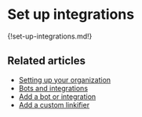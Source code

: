 # Set up integrations

{!set-up-integrations.md!}

## Related articles

* [Setting up your organization](/help/getting-your-organization-started-with-zulip)
* [Bots and integrations](/help/bots-and-integrations)
* [Add a bot or integration](/help/add-a-bot-or-integration)
* [Add a custom linkifier](/help/add-a-custom-linkifier)
